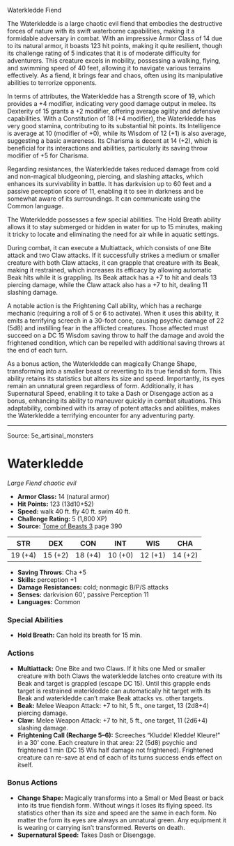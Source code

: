 <MonsterName/>Waterkledde</MonsterName>
<CreatureType/>Fiend</CreatureType>

<summary>The Waterkledde is a large chaotic evil fiend that embodies the destructive forces of nature with its swift waterborne capabilities, making it a formidable adversary in combat. With an impressive Armor Class of 14 due to its natural armor, it boasts 123 hit points, making it quite resilient, though its challenge rating of 5 indicates that it is of moderate difficulty for adventurers. This creature excels in mobility, possessing a walking, flying, and swimming speed of 40 feet, allowing it to navigate various terrains effectively. As a fiend, it brings fear and chaos, often using its manipulative abilities to terrorize opponents.</summary>

<detail>

In terms of attributes, the Waterkledde has a Strength score of 19, which provides a +4 modifier, indicating very good damage output in melee. Its Dexterity of 15 grants a +2 modifier, offering average agility and defensive capabilities. With a Constitution of 18 (+4 modifier), the Waterkledde has very good stamina, contributing to its substantial hit points. Its Intelligence is average at 10 (modifier of +0), while its Wisdom of 12 (+1) is also average, suggesting a basic awareness. Its Charisma is decent at 14 (+2), which is beneficial for its interactions and abilities, particularly its saving throw modifier of +5 for Charisma.

Regarding resistances, the Waterkledde takes reduced damage from cold and non-magical bludgeoning, piercing, and slashing attacks, which enhances its survivability in battle. It has darkvision up to 60 feet and a passive perception score of 11, enabling it to see in darkness and be somewhat aware of its surroundings. It can communicate using the Common language.

The Waterkledde possesses a few special abilities. The Hold Breath ability allows it to stay submerged or hidden in water for up to 15 minutes, making it tricky to locate and eliminating the need for air while in aquatic settings.

During combat, it can execute a Multiattack, which consists of one Bite attack and two Claw attacks. If it successfully strikes a medium or smaller creature with both Claw attacks, it can grapple that creature with its Beak, making it restrained, which increases its efficacy by allowing automatic Beak hits while it is grappling. Its Beak attack has a +7 to hit and deals 13 piercing damage, while the Claw attack also has a +7 to hit, dealing 11 slashing damage.

A notable action is the Frightening Call ability, which has a recharge mechanic (requiring a roll of 5 or 6 to activate). When it uses this ability, it emits a terrifying screech in a 30-foot cone, causing psychic damage of 22 (5d8) and instilling fear in the afflicted creatures. Those affected must succeed on a DC 15 Wisdom saving throw to half the damage and avoid the frightened condition, which can be repelled with additional saving throws at the end of each turn.

As a bonus action, the Waterkledde can magically Change Shape, transforming into a smaller beast or reverting to its true fiendish form. This ability retains its statistics but alters its size and speed. Importantly, its eyes remain an unnatural green regardless of form. Additionally, it has Supernatural Speed, enabling it to take a Dash or Disengage action as a bonus, enhancing its ability to maneuver quickly in combat situations. This adaptability, combined with its array of potent attacks and abilities, makes the Waterkledde a terrifying encounter for any adventuring party.</detail>



---

Source: 5e_artisinal_monsters

# Waterkledde

*Large* *Fiend* *chaotic evil*

- **Armor Class:** 14 (natural armor)
- **Hit Points:** 123 (13d10+52)
- **Speed:** walk 40 ft. fly 40 ft. swim 40 ft.
- **Challenge Rating:** 5 (1,800 XP)
- **Source:** [Tome of Beasts 3](https://koboldpress.com/kpstore/product/tome-of-beasts-3-for-5th-edition/) page 390

| STR | DEX | CON | INT | WIS | CHA |
| --- | --- | --- | --- | --- | --- |
| 19 (+4) | 15 (+2) | 18 (+4) | 10 (+0) | 12 (+1) | 14 (+2) |

- **Saving Throws**: Cha +5
- **Skills:** perception +1
- **Damage Resistances:** cold; nonmagic B/P/S attacks
- **Senses:** darkvision 60', passive Perception 11
- **Languages:** Common

### Special Abilities

- **Hold Breath:** Can hold its breath for 15 min.

### Actions

- **Multiattack:** One Bite and two Claws. If it hits one Med or smaller creature with both Claws the waterkledde latches onto creature with its Beak and target is grappled (escape DC 15). Until this grapple ends target is restrained waterkledde can automatically hit target with its Beak and waterkledde can’t make Beak attacks vs. other targets.
- **Beak:** Melee Weapon Attack: +7 to hit, 5 ft., one target, 13 (2d8+4) piercing damage.
- **Claw:** Melee Weapon Attack: +7 to hit, 5 ft., one target, 11 (2d6+4) slashing damage.
- **Frightening Call (Recharge 5–6):** Screeches “Kludde! Kledde! Kleure!” in a 30' cone. Each creature in that area: 22 (5d8) psychic and frightened 1 min (DC 15 Wis half damage not frightened). Frightened creature can re-save at end of each of its turns success ends effect on itself.

### Bonus Actions

- **Change Shape:** Magically transforms into a Small or Med Beast or back into its true fiendish form. Without wings it loses its flying speed. Its statistics other than its size and speed are the same in each form. No matter the form its eyes are always an unnatural green. Any equipment it is wearing or carrying isn’t transformed. Reverts on death.
- **Supernatural Speed:** Takes Dash or Disengage.




